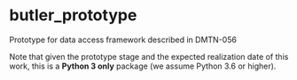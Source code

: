 # butler_prototype
Prototype for data access framework described in DMTN-056

Note that given the prototype stage and the expected realization date of this work, this is a **Python 3 only** package (we assume Python 3.6 or higher).
